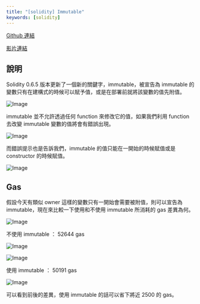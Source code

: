 ```yaml
---
title: "[solidity] Immutable"
keywords: [solidity]
---
```


[Github 連結](https://github.com/WeiYun0912/SmartContracts/tree/main/Features/Immutable)

[影片連結](https://www.youtube.com/watch?v=Q-nQd0ns9Tk)

## 說明

Solidity 0.6.5 版本更新了一個新的關鍵字，immutable，被宣告為 immutable 的變數只有在建構式的時候可以賦予值，或是在部署前就將該變數的值先附值。

![Image](https://i.imgur.com/wlUuRYJ.png)

immutable 並不允許透過任何 function 來修改它的值，如果我們利用 function 去改變 immutable 變數的值將會有錯誤出現。

![Image](https://i.imgur.com/k5Bn7L2.png)

而錯誤提示也是告訴我們，immutable 的值只能在一開始的時候賦值或是 constructor 的時候賦值。

![Image](https://i.imgur.com/q0HdVa1.png)

## Gas

假設今天有類似 owner 這樣的變數只有一開始會需要被附值，則可以宣告為 immutable，現在來比較一下使用和不使用 immutable 所消耗的 gas 差異為何。

![Image](https://i.imgur.com/GaSGkFp.png)

不使用 immutable ： 52644 gas

![Image](https://i.imgur.com/vvqtQ2o.png)

![Image](https://i.imgur.com/Z85dAfX.png)

使用 immutable ： 50191 gas

![Image](https://i.imgur.com/0jGXSHX.png)

可以看到前後的差異，使用 immutable 的話可以省下將近 2500 的 gas。
